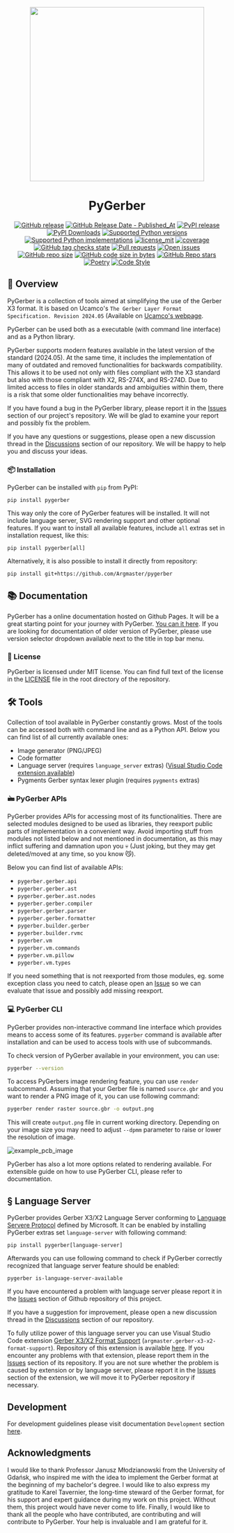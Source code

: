 <p align="center">
   <img width="400" src="https://github.com/Argmaster/pygerber/assets/56170852/b7aeb3e1-cd59-4f5b-b078-c01272461367" alt="" />
</p>

<h1 align="center"> PyGerber </h1>

<p align="center">
  <a href="https://github.com/Argmaster/pygerber/releases/"><img src="https://img.shields.io/github/v/release/Argmaster/pygerber?style=flat" alt="GitHub release"></a>
  <a href="https://github.com/Argmaster/pygerber/releases"><img src="https://img.shields.io/github/release-date/Argmaster/pygerber" alt="GitHub Release Date - Published_At"></a>
  <a href="https://pypi.org/project/pygerber"><img src="https://img.shields.io/pypi/v/pygerber?style=flat" alt="PyPI release"></a>
  <a href="https://pypi.org/project/pygerber/"><img src="https://img.shields.io/pypi/dm/pygerber.svg?label=PyPI%20downloads" alt="PyPI Downloads"></a>
  <a href="https://pypi.org/project/pygerber"><img src="https://img.shields.io/pypi/pyversions/pygerber?style=flat" alt="Supported Python versions"></a>
  <a href="https://pypi.org/project/pygerber"><img src="https://img.shields.io/pypi/implementation/pygerber?style=flat" alt="Supported Python implementations"></a>
  <a href="https://github.com/argmaster/pygerber/blob/main/LICENSE"><img src="https://img.shields.io/github/license/Argmaster/pygerber" alt="license_mit"></a>
  <a href="https://codecov.io/gh/Argmaster/pygerber"><img src="https://codecov.io/gh/Argmaster/pygerber/branch/main/graph/badge.svg?token=VM09IHO13U" alt="coverage"></a>
  <a href="https://img.shields.io/github/checks-status/Argmaster/pygerber/main"><img src="https://img.shields.io/github/checks-status/Argmaster/pygerber/main" alt="GitHub tag checks state"></a>
  <a href="https://github.com/Argmaster/pygerber/pulls"><img src="https://img.shields.io/github/issues-pr/Argmaster/pygerber?style=flat" alt="Pull requests"></a>
  <a href="https://github.com/Argmaster/pygerber/issues"><img src="https://img.shields.io/github/issues-raw/Argmaster/pygerber?style=flat" alt="Open issues"></a>
  <a href="https://github.com/Argmaster/pygerber"><img src="https://img.shields.io/github/repo-size/Argmaster/pygerber" alt="GitHub repo size"></a>
  <a href="https://github.com/Argmaster/pygerber"><img src="https://img.shields.io/github/languages/code-size/Argmaster/pygerber" alt="GitHub code size in bytes"></a>
  <a href="https://github.com/Argmaster/pygerber"><img src="https://img.shields.io/github/stars/Argmaster/pygerber" alt="GitHub Repo stars"></a>
  <a href="https://python-poetry.org/"><img src="https://img.shields.io/endpoint?url=https://python-poetry.org/badge/v0.json" alt="Poetry"></a>
  <a href="https://github.com/psf/black"><img src="https://img.shields.io/badge/code%20style-black-000000.svg" alt="Code Style"></a>
</p>

## 📖 Overview

PyGerber is a collection of tools aimed at simplifying the use of the Gerber X3 format.
It is based on Ucamco's `The Gerber Layer Format Specification. Revision 2024.05`
(Available on
[Ucamco's webpage](https://www.ucamco.com/files/downloads/file_en/456/gerber-layer-format-specification-revision-2024-05_en.pdf).

PyGerber can be used both as a executable (with command line interface) and as a Python
library.

PyGerber supports modern features available in the latest version of the standard
(2024.05). At the same time, it includes the implementation of many of outdated and
removed functionalities for backwards compatibility. This allows it to be used not only
with files compliant with the X3 standard but also with those compliant with X2,
RS-274X, and RS-274D. Due to limited access to files in older standards and ambiguities
within them, there is a risk that some older functionalities may behave incorrectly.

If you have found a bug in the PyGerber library, please report it in the
[Issues](https://github.com/Argmaster/pygerber/issues/new/choose) section of our
project's repository. We will be glad to examine your report and possibly fix the
problem.

If you have any questions or suggestions, please open a new discussion thread in the
[Discussions](https://github.com/Argmaster/pygerber/discussions) section of our
repository. We will be happy to help you and discuss your ideas.

### 📦 Installation

PyGerber can be installed with `pip` from PyPI:

```
pip install pygerber
```

This way only the core of PyGerber features will be installed. It will not include
language server, SVG rendering support and other optional features. If you want to
install all available features, include `all` extras set in installation request, like
this:

```
pip install pygerber[all]
```

Alternatively, it is also possible to install it directly from repository:

```
pip install git+https://github.com/Argmaster/pygerber
```

## 📚 Documentation

PyGerber has a online documentation hosted on Github Pages. It will be a great starting
point for your journey with PyGerber.
[You can it here](https://argmaster.github.io/pygerber/latest). If you are looking for
documentation of older version of PyGerber, please use version selector dropdown
available next to the title in top bar menu.

### 📜 License

PyGerber is licensed under MIT license. You can find full text of the license in the
[LICENSE](https://github.com/Argmaster/pygerber/blob/main/LICENSE.md) file in the root
directory of the repository.

## 🛠 Tools

Collection of tool available in PyGerber constantly grows. Most of the tools can be
accessed both with command line and as a Python API. Below you can find list of all
currently available ones:

- Image generator (PNG/JPEG)
- Code formatter
- Language server (requires `language_server` extras)
  ([Visual Studio Code extension available](https://marketplace.visualstudio.com/items?itemName=argmaster.gerber-x3-x2-format-support))
- Pygments Gerber syntax lexer plugin (requires `pygments` extras)

### 🖮 PyGerber APIs

PyGerber provides APIs for accessing most of its functionalities. There are selected
modules designed to be used as libraries, they reexport public parts of implementation
in a convenient way. Avoid importing stuff from modules not listed below and not
mentioned in documentation, as this may inflict suffering and damnation upon you 💀
(Just joking, but they may get deleted/moved at any time, so you know 😼).

Below you can find list of available APIs:

- `pygerber.gerber.api`
- `pygerber.gerber.ast`
- `pygerber.gerber.ast.nodes`
- `pygerber.gerber.compiler`
- `pygerber.gerber.parser`
- `pygerber.gerber.formatter`
- `pygerber.builder.gerber`
- `pygerber.builder.rvmc`
- `pygerber.vm`
- `pygerber.vm.commands`
- `pygerber.vm.pillow`
- `pygerber.vm.types`

If you need something that is not reexported from those modules, eg. some exception
class you need to catch, please open an
[Issue](https://github.com/Argmaster/pygerber/issues/new/choose) so we can evaluate that
issue and possibly add missing reexport.

### 💻 PyGerber CLI

PyGerber provides non-interactive command line interface which provides means to access
some of its features. `pygerber` command is available after installation and can be used
to access tools with use of subcommands.

To check version of PyGerber available in your environment, you can use:

```bash
pygerber --version
```

To access PyGerbers image rendering feature, you can use `render` subcommand. Assuming
that your Gerber file is named `source.gbr` and you want to render a PNG image of it,
you can use following command:

```bash
pygerber render raster source.gbr -o output.png
```

This will create `output.png` file in current working directory. Depending on your image
size you may need to adjust `--dpmm` parameter to raise or lower the resolution of
image.

![example_pcb_image](https://github.com/Argmaster/pygerber/assets/56170852/9bca28bf-8aa6-4215-aac1-62c386490485)

PyGerber has also a lot more options related to rendering available. For extensible
guide on how to use PyGerber CLI, please refer to documentation.

## § Language Server

PyGerber provides Gerber X3/X2 Language Server conforming to
[Language Servere Protocol](https://microsoft.github.io/language-server-protocol/)
defined by Microsoft. It can be enabled by installing PyGerber extras set
`language-server` with following command:

```
pip install pygerber[language-server]
```

Afterwards you can use following command to check if PyGerber correctly recognized that
language server feature should be enabled:

```
pygerber is-language-server-available
```

If you have encountered a problem with language server please report it in the
[Issues](https://github.com/Argmaster/pygerber/issues/new/choose) section of Github
repository of this project.

If you have a suggestion for improvement, please open a new discussion thread in the
[Discussions](https://github.com/Agrmaster/pygerber/discussions) section of our
repository.

To fully utilize power of this language server you can use Visual Studio Code extension
[Gerber X3/X2 Format Support](https://marketplace.visualstudio.com/items?itemName=argmaster.gerber-x3-x2-format-support)
(`argmaster.gerber-x3-x2-format-support`). Repository of this extension is available
[here](https://github.com/Argmaster/vscode-gerber-format-support). If you encounter any
problems with that extension, please report them in the
[Issues](https://github.com/Argmaster/vscode-gerber-format-support/issues/new) section
of its repository. If you are not sure whether the problem is caused by extension or by
language server, please report it in the
[Issues](https://github.com/Argmaster/vscode-gerber-format-support/issues/new) section
of the extension, we will move it to PyGerber repository if necessary.

## Development

For development guidelines please visit documentation `Development` section
[here](https://argmaster.github.io/pygerber/latest).

## Acknowledgments

I would like to thank Professor Janusz Młodzianowski from the University of Gdańsk, who
inspired me with the idea to implement the Gerber format at the beginning of my
bachelor's degree. I would like to also express my gratitude to Karel Tavernier, the
long-time steward of the Gerber format, for his support and expert guidance during my
work on this project. Without them, this project would have never come to life. Finally,
I would like to thank all the people who have contributed, are contributing and will
contribute to PyGerber. Your help is invaluable and I am grateful for it.
